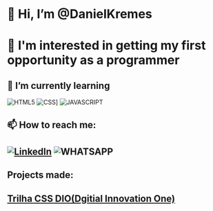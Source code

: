 #  👋 Hi, I’m @DanielKremes
#  👀 I'm interested in getting my first opportunity as a programmer
## 🌱 I’m currently learning 

![HTML5](https://img.shields.io/badge/HTML5-E34F26?style=for-the-badge&logo=html5&logoColor=white) ![CSS](https://img.shields.io/badge/CSS3-1572B6?style=for-the-badge&logo=css3&logoColor=white)] ![JAVASCRIPT](https://img.shields.io/badge/JavaScript-F7DF1E?style=for-the-badge&logo=javascript&logoColor=black)  
## 📫 How to reach me:
## [![LinkedIn](https://img.shields.io/badge/LinkedIn-%230077B5.svg?logo=linkedin&logoColor=white)](https://www.linkedin.com/in/daniel-kremes-94919227b/) ![WHATSAPP](https://img.shields.io/badge/Whatsapp-1877F2?style=for-the-badge&logo=Whatsapp&logoColor=white)
## Projects made:
## [Trilha CSS DIO(Dgitial Innovation One)](https://danielkremes.github.io/trilha-css-desafio-01-Public/)
<!---
DanielKremes/DanielKremes is a ✨ special ✨ repository because its `README.md` (this file) appears on your GitHub profile.
You can click the Preview link to take a look at your changes.
--->
